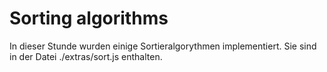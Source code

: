 [//]: # (2022-11-10.15:00)
[//]: # (HWR>DSINFO)
[//]: # (Algorithmen)

# Sorting algorithms

In dieser Stunde wurden einige Sortieralgorythmen implementiert.
Sie sind in der Datei ./extras/sort.js enthalten.